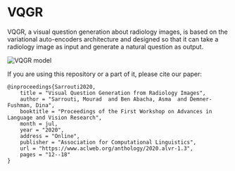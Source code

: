 # VQGR
VQGR, a visual question generation about radiology images, is based on the variational auto-encoders architecture and designed so that it can take a radiology image as input and generate a natural question as output.

![VQGR model](https://github.com/sarrouti/VQGR/blob/master/vqgri.jpg)



If you are using this repository or a part of it, please cite our paper:

```
@inproceedings{Sarrouti2020,
    title = "Visual Question Generation from Radiology Images",
    author = "Sarrouti, Mourad  and Ben Abacha, Asma  and Demner-Fushman, Dina",
    booktitle = "Proceedings of the First Workshop on Advances in Language and Vision Research",
    month = jul,
    year = "2020",
    address = "Online",
    publisher = "Association for Computational Linguistics",
    url = "https://www.aclweb.org/anthology/2020.alvr-1.3",
    pages = "12--18"
}
```
